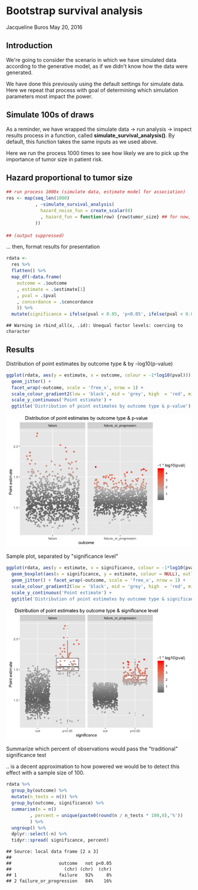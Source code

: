Bootstrap survival analysis
================
Jacqueline Buros
May 20, 2016

Introduction
------------

We're going to consider the scenario in which we have simulated data according to the generative model, as if we didn't know how the data were generated.

We have done this previously using the default settings for simulate data. Here we repeat that process with goal of determining which simulation parameters most impact the power.

Simulate 100s of draws
----------------------

As a reminder, we have wrapped the simulate data -&gt; run analysis -&gt; inspect results process in a function, called **simulate\_survival\_analysis()**. By default, this function takes the same inputs as we used above.

Here we run the process 1000 times to see how likely we are to pick up the importance of tumor size in patient risk.

Hazard proportional to tumor size
---------------------------------

``` r
## run process 1000x (simulate data, estimate model for association)
res <- map(seq_len(1000)
           , ~simulate_survival_analysis(
             hazard_noise_fun = create_scalar(0)
             , hazard_fun = function(row) {row$tumor_size} ## for now, hazard proportional to size
           ))

## (output suppressed)
```

... then, format results for presentation

``` r
rdata <- 
  res %>% 
  flatten() %>% 
  map_df(~data.frame(
    outcome = .$outcome
    , estimate = .$estimate[1]
    , pval = .$pval
    , concordance = .$concordance
    )) %>%
  mutate(significance = ifelse(pval < 0.05, 'p<0.05', ifelse(pval < 0.01, 'p<0.01', 'not')))
```

    ## Warning in rbind_all(x, .id): Unequal factor levels: coercing to character

Results
-------

Distribution of point estimates by outcome type & by -log10(p-value)

``` r
ggplot(rdata, aes(y = estimate, x = outcome, colour = -1*log10(pval))) + 
  geom_jitter() + 
  facet_wrap(~outcome, scale = 'free_x', nrow = 1) + 
  scale_colour_gradient2(low = 'black', mid = 'grey', high  = 'red', midpoint = -1 * log10(0.05)) +
  scale_y_continuous('Point estimate') +
  ggtitle('Distribution of point estimates by outcome type & p-value')
```

![](test-survival-analysis-bootstrap2_files/figure-markdown_github/plot-est1-1.png)<!-- -->

Sample plot, separated by "significance level"

``` r
ggplot(rdata, aes(y = estimate, x = significance, colour = -1*log10(pval))) + 
  geom_boxplot(aes(x = significance, y = estimate, colour = NULL), outlier.size = 0) + 
  geom_jitter() + facet_wrap(~outcome, scale = 'free_x', nrow = 1) + 
  scale_colour_gradient2(low = 'black', mid = 'grey', high  = 'red', midpoint = -1 * log10(0.05)) +
  scale_y_continuous('Point estimate') +
  ggtitle('Distribution of point estimates by outcome type & significance level')
```

![](test-survival-analysis-bootstrap2_files/figure-markdown_github/plot-est2-1.png)<!-- -->

Summarize which percent of observations would pass the "traditional" significance test

.. is a decent approximation to how powered we would be to detect this effect with a sample size of 100.

``` r
rdata %>%
  group_by(outcome) %>%
  mutate(n_tests = n()) %>%
  group_by(outcome, significance) %>%
  summarise(n = n()
         , percent = unique(paste0(round(n / n_tests * 100,0),'%'))
         ) %>%
  ungroup() %>%
  dplyr::select(-n) %>%
  tidyr::spread( significance, percent)
```

    ## Source: local data frame [2 x 3]
    ## 
    ##                  outcome   not p<0.05
    ##                    (chr) (chr)  (chr)
    ## 1                failure   92%     8%
    ## 2 failure_or_progression   84%    16%
